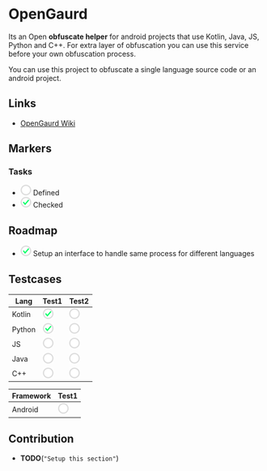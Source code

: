 # OpenGaurd
Its an Open **obfuscate helper** for android projects that use Kotlin, Java, JS, Python and C++. For extra layer of obfuscation you can use this service before your own obfuscation process.

You can use this project to obfuscate a single language source code or an android project.

## Links
- [OpenGaurd Wiki](https://github.com/sh-navid/OpenGaurd/wiki)

## Markers
### Tasks
- ![](_/u.png) Defined
- ![](_/c.png) Checked

## Roadmap
- ![](_/c.png) Setup an interface to handle same process for different languages

## Testcases
|Lang      |Test1       |Test2       |
|----------|------------|------------|
|Kotlin    |![](_/c.png)|![](_/u.png)|
|Python    |![](_/c.png)|![](_/u.png)|
|JS        |![](_/u.png)|![](_/u.png)|
|Java      |![](_/u.png)|![](_/u.png)|
|C++       |![](_/u.png)|![](_/u.png)|

|Framework |Test1       |
|----------|------------|
|Android   |![](_/u.png)|

## Contribution
- **TODO**(`"Setup this section"`)